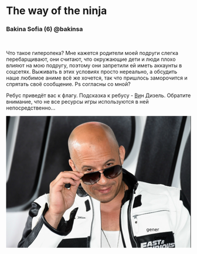 <h1> The way of the ninja</h1>
<h3> Bakina Sofia (6) @bakinsa</h3>
<br>

<p>Что такое гиперопека? Мне кажется родители моей подруги слегка перебарщивают, они считают, что окружающие дети и люди плохо влияют на мою подругу, поэтому они запретили ей иметь аккаунты в соцсетях. Выживать в этих условиях просто нереально, а обсудить наше любимое аниме всё же хочется, так что пришлось заморочится и спрятать своё сообщение. Ps согласны со мной?</p>

<p>Ребус приведёт вас к флагу. Подсказка к ребусу - <u>Ви</u>н Дизель. Обратите внимание, что не все ресурсы игры используются в ней непосредственно...</p>
<p><img src="static/onelove.jpg">
